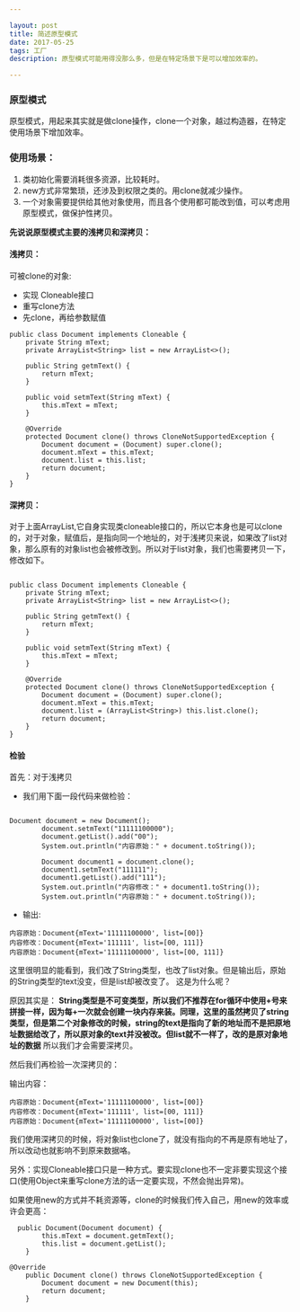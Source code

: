 ```yaml
---

layout: post
title: 简述原型模式
date: 2017-05-25
tags: 工厂
description: 原型模式可能用得没那么多，但是在特定场景下是可以增加效率的。

---
```


### 原型模式

原型模式，用起来其实就是做clone操作，clone一个对象，越过构造器，在特定使用场景下增加效率。

### 使用场景：

1. 类初始化需要消耗很多资源，比较耗时。
2. new方式非常繁琐，还涉及到权限之类的。用clone就减少操作。
3. 一个对象需要提供给其他对象使用，而且各个使用都可能改到值，可以考虑用原型模式，做保护性拷贝。


**先说说原型模式主要的浅拷贝和深拷贝：**

#### 浅拷贝：

可被clone的对象:

- 实现 Cloneable接口
- 重写clone方法
- 先clone，再给参数赋值
```
public class Document implements Cloneable {
    private String mText;
    private ArrayList<String> list = new ArrayList<>();

    public String getmText() {
        return mText;
    }

    public void setmText(String mText) {
        this.mText = mText;
    }

    @Override
    protected Document clone() throws CloneNotSupportedException {
        Document document = (Document) super.clone();
        document.mText = this.mText;
        document.list = this.list;
        return document;
    }
}
```
#### 深拷贝：

对于上面ArrayList,它自身实现类cloneable接口的，所以它本身也是可以clone的，对于对象，赋值后，是指向同一个地址的，对于浅拷贝来说，如果改了list对象，那么原有的对象list也会被修改到。所以对于list对象，我们也需要拷贝一下，修改如下。

```

public class Document implements Cloneable {
    private String mText;
    private ArrayList<String> list = new ArrayList<>();

    public String getmText() {
        return mText;
    }

    public void setmText(String mText) {
        this.mText = mText;
    }

    @Override
    protected Document clone() throws CloneNotSupportedException {
        Document document = (Document) super.clone();
        document.mText = this.mText;
        document.list = (ArrayList<String>) this.list.clone();
        return document;
    }
}

```

#### 检验

首先：对于浅拷贝

- 我们用下面一段代码来做检验：

```

Document document = new Document();
        document.setmText("11111100000");
        document.getList().add("00");
        System.out.println("内容原始：" + document.toString());

        Document document1 = document.clone();
        document1.setmText("111111");
        document1.getList().add("111");
        System.out.println("内容修改：" + document1.toString());
        System.out.println("内容原始：" + document.toString());

```

- 输出:

```
内容原始：Document{mText='11111100000', list=[00]}
内容修改：Document{mText='111111', list=[00, 111]}
内容原始：Document{mText='11111100000', list=[00, 111]}
```

这里很明显的能看到，我们改了String类型，也改了list对象。但是输出后，原始的String类型的text没变，但是list却被改变了。
这是为什么呢？

原因其实是：
**String类型是不可变类型，所以我们不推荐在for循环中使用+号来拼接一样，因为每+一次就会创建一块内存来装。同理，这里的虽然拷贝了string类型，但是第二个对象修改的时候，string的text是指向了新的地址而不是把原地址数据给改了，所以原对象的text并没被改。但list就不一样了，改的是原对象地址的数据**
所以我们才会需要深拷贝。

然后我们再检验一次深拷贝的：

输出内容：
```
内容原始：Document{mText='11111100000', list=[00]}
内容修改：Document{mText='111111', list=[00, 111]}
内容原始：Document{mText='11111100000', list=[00]}

```

我们使用深拷贝的时候，将对象list也clone了，就没有指向的不再是原有地址了，所以改动也就影响不到原来数据咯。


另外：实现Cloneable接口只是一种方式。要实现clone也不一定非要实现这个接口(使用Object来重写clone方法的话一定要实现，不然会抛出异常)。

如果使用new的方式并不耗资源等，clone的时候我们传入自己，用new的效率或许会更高：

```
  public Document(Document document) {
        this.mText = document.getmText();
        this.list = document.getList();
    }

@Override
    public Document clone() throws CloneNotSupportedException {
        Document document = new Document(this);
        return document;
    }
```
